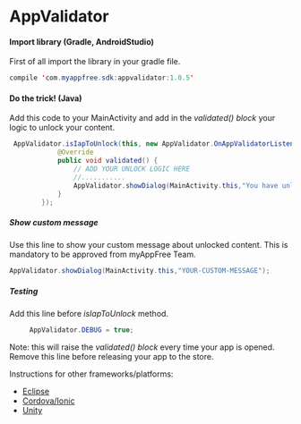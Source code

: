 # AppValidator

#### Import library (Gradle, AndroidStudio)

First of all import the library in your gradle file.
```java
compile 'com.myappfree.sdk:appvalidator:1.0.5'
```

#### Do the trick! (Java)

Add this code to your MainActivity and add in the *validated() block* your logic to unlock your content.
```java
 AppValidator.isIapToUnlock(this, new AppValidator.OnAppValidatorListener() {
            @Override
            public void validated() {
                // ADD YOUR UNLOCK LOGIC HERE
                //...........
                AppValidator.showDialog(MainActivity.this,"You have unlocked a special content for free by using myAppFree");
            }
        });
```
##### Show custom message
Use this line to show your custom message about unlocked content. This is mandatory to be approved from myAppFree Team.
```java
AppValidator.showDialog(MainActivity.this,"YOUR-CUSTOM-MESSAGE");
```
##### Testing
Add this line before *isIapToUnlock* method.

```java
     AppValidator.DEBUG = true;
```

Note: this will raise the *validated() block* every time your app is opened. Remove this line before releasing your app to the store.

Instructions for other frameworks/platforms:
- [Eclipse](blob/master/eclipse/README.md)
- [Cordova/Ionic](blob/master/cordova/README.md)
- [Unity](blob/master/unity/README.md)